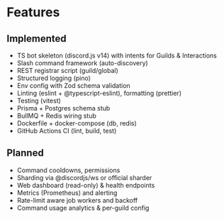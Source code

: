 # Features

## Implemented
- TS bot skeleton (discord.js v14) with intents for Guilds & Interactions
- Slash command framework (auto-discovery)
- REST registrar script (guild/global)
- Structured logging (pino)
- Env config with Zod schema validation
- Linting (eslint + @typescript-eslint), formatting (prettier)
- Testing (vitest)
- Prisma + Postgres schema stub
- BullMQ + Redis wiring stub
- Dockerfile + docker-compose (db, redis)
- GitHub Actions CI (lint, build, test)

## Planned
- Command cooldowns, permissions
- Sharding via @discordjs/ws or official sharder
- Web dashboard (read-only) & health endpoints
- Metrics (Prometheus) and alerting
- Rate-limit aware job workers and backoff
- Command usage analytics & per-guild config
